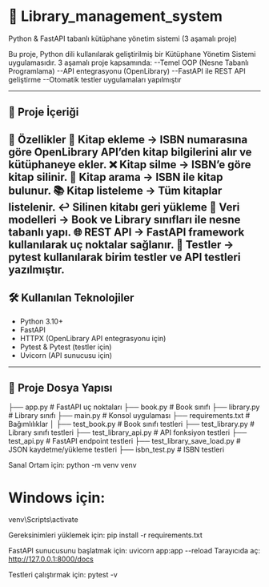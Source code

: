 # 📘 Library_management_system

Python & FastAPI tabanlı kütüphane yönetim sistemi (3 aşamalı proje)

Bu proje, Python dili kullanılarak geliştirilmiş bir Kütüphane Yönetim Sistemi uygulamasıdır.
3 aşamalı proje kapsamında:
--Temel OOP (Nesne Tabanlı Programlama)
--API entegrasyonu (OpenLibrary)
--FastAPI ile REST API geliştirme
--Otomatik testler uygulamaları yapılmıştır

---

## 🚀 Proje İçeriği
🚀 Özellikler
📖 Kitap ekleme → ISBN numarasına göre OpenLibrary API’den kitap bilgilerini alır ve kütüphaneye ekler.
❌ Kitap silme → ISBN’e göre kitap silinir.
🔎 Kitap arama → ISBN ile kitap bulunur.
📚 Kitap listeleme → Tüm kitaplar listelenir.
↩️ Silinen kitabı geri yükleme
🧩 Veri modelleri → Book ve Library sınıfları ile nesne tabanlı yapı.
🌐 REST API → FastAPI framework kullanılarak uç noktalar sağlanır.
🧪 Testler → pytest kullanılarak birim testler ve API testleri yazılmıştır.
---

## 🛠️ Kullanılan Teknolojiler
- Python 3.10+  
- FastAPI  
- HTTPX (OpenLibrary API entegrasyonu için)  
- Pytest & Pytest (testler için)  
- Uvicorn (API sunucusu için)  

---

## 📂 Proje Dosya Yapısı
├── app.py                  # FastAPI uç noktaları
├── book.py                 # Book sınıfı
├── library.py              # Library sınıfı
├── main.py                 # Konsol uygulaması
├── requirements.txt        # Bağımlılıklar
│
├── test_book.py            # Book sınıfı testleri
├── test_library.py         # Library sınıfı testleri
├── test_library_api.py     # API fonksiyon testleri
├── test_api.py             # FastAPI endpoint testleri
├── test_library_save_load.py # JSON kaydetme/yükleme testleri
├── isbn_test.py            # ISBN testleri

Sanal Ortam için:
python -m venv venv
# Windows için:
venv\Scripts\activate

Gereksinimleri yüklemek için:
pip install -r requirements.txt

FastAPI sunucusunu başlatmak için:
uvicorn app:app --reload
Tarayıcıda aç:  http://127.0.0.1:8000/docs

Testleri çalıştırmak için:
pytest -v
